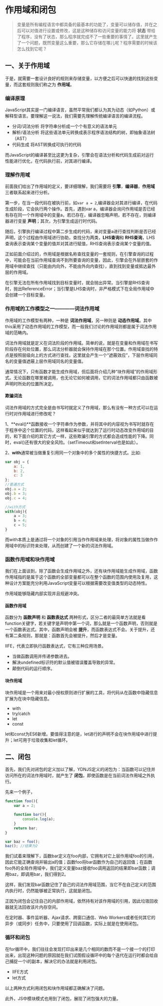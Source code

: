 # 作用域和闭包
> 变量是所有编程语言中都具备的最基本的功能了，变量可以储存值，并在之后可以对值进行设置或修改，这是这种储存和访问变量的能力将 **状态** 带给了程序，没有了状态，那么程序就完成不了一些重要的事情了。这里就产生了一个问题，既然变量这么重要，那么它存储在哪儿呢？程序需要的时候该怎么找到它呢？

## 一、关于作用域
于是，就需要一套设计良好的规则来存储变量，以方便之后可以快速的找到这些变量，而这套规则我们称之为 **作用域**。

### 编译原理
JavaScript其实是一门编译语言，虽然平常我们都认为其为动态（如Python）或解释型语言。要理解这一说法，我们需要先理解传统编译语言的编译流程。

* 分词/词法分析 将字符串分析成一个个有意义的语法单元
* 解析/语法分析 将这些语法单元转换成表示程序语法结构的树，即抽象语法树（AST）
* 代码生成 将AST转换成可执行的代码

而JavaScript的编译甚至比这更为复杂，引擎会在语法分析和代码生成前对运行性能进行优化，在代码执行前，对其进行编译。

### 理解作用域
前面我们给出了作用域的定义，要详细理解，我们需要将 **引擎**，**编译器**，**作用域**三者联系起来进行分析。

第一步，在当一段代码在被执行前，如`var a = 2`,编译器会对其进行编译，在代码生成阶段，它会执行两个操作。首先，遇到var a，编译器会询问作用域是否已经有存在同一个作用域中的变量a，若已存在，编译器忽略声明，若不存在，则编译器进行变量 **声明**；其次，为引擎生成运行时代码。

随后，引擎执行编译过程中第二步生成的代码，来对变量a进行查找判断是否已经声明，这个过程由作用域进行协助，查找分为两类，**LHS查询**和 **RHS查询**，LHS查询表示查询某个变量的值并对其进行赋值，RHS查询表示查询某个变量的值。

正如前面介绍过的，作用域是根据名称查找变量的一套规则，在引擎查询的过程中，可能会在当前作用域查询不到所要查询的变量，因此，引擎会在外层嵌套的作用域中继续查找（只能由内向外，不能由外向内查找），直到找到变量或抵达最外层的作用域。

在引擎无法在所有作用域找到目标变量时，就会抛出异常。当引擎是RHS查询时，抛出ReferenceError；当引擎是LHS查询时，非严格模式下在全局作用域中会创建一个目标变量。

### 作用域的工作模型之一————词法作用域
作用域的工作模型有两种，一种是 **词法作用域**，另一种则是 **动态作用域**。其中this采用了动态作用域的工作模型，而一般我们讨论的作用域则都是属于词法作用域的范畴内。

词法作用域就是定义在词法阶段的作用域。简单的说，就是在变量和作用域在书写阶段存在何处位置，那么词法分析器就会保持作用域在那个位置。作用域查找的特点是按照层级向上的方式进行查找，这里就会产生一个“遮蔽效应”，下层作用域同名的变量值遮蔽上层作用域同名的变量值。

通常情况下，只有函数才能生成作用域，但后面将介绍几种“块作用域”的作用域形式。无论函数在哪里被调用，也无论它如何被调用，它的词法作用域都只由函数被声明时所处的位置所决定。

#### 欺骗词法
词法作用域的方式完全是由书写时就定义了作用域，那么有没有一种方式可以在运行时对作用域进行修改呢？

1、**eval()**函数接收一个字符串作为参数，并将其中的内容视为书写时就存在于程序中这个位置的代码，这样看起来似乎就达到了运行时动态改变作用域的目的，和下面介绍的其它方式一样，这些欺骗引擎的方式都会造成性能的下降。同时，eval()还有很大的安全风险。（setTimeout和setInterval也是如此）。

2、**with**通常被当做重复引用同一个对象中的多个属性的快捷方式。比如:
```javascript
var obj = {
    a: 1,
    b: 2,
    c: 3
};
//普通方式
obj.a = 2;
obj.b = 3;
obj.c = 4;

//with方式
with(obj){
    a = 3;
    b = 4;
    c = 5;
}
```
而with本质上是通过将一个对象的引用当作作用域来处理，将对象的属性当做作作用域中的标识符来处理，从而创建了一个新的词法作用域。

### 函数作用域和块作用域
我们在上面谈到，除了函数会生成作用域之外，还有块作用域能生成作用域，函数作用域指的是属于这个函数的全部变量都可以在整个函数的范围内使用及复用，这种设计方案能充分利用JavaScript变量可以根据需要改变值类型的动态特性。

作用域能够隐藏内部实现并且规避冲突。

#### 函数作用域
函数分为 **函数声明** 和 **函数表达式** 两种形式，区分二者的最简单方法就是看function关键字，若关键字是声明中第一个词，那么就是一个函数声明，否则就是一个函数表达式。其中，函数声明会被 **提升**，而函数表达式不会。关于提升，还有第二条规则，那就是：函数首先会被提升，然后才是变量。

IIFE，代表立即执行函数表达式，它有三种应用场景。
* 当做函数调用并传递参数进去。
* 解决undefined标识符的默认值被错误覆盖导致的异常。
* 颠倒代码的运行顺序。

#### 块作用域
块作用域是一个用来对最小授权原则进行扩展的工具，将代码从在函数中隐藏信息扩展为在块中隐藏信息。

* with
* try/catch
* let
* const

let和const为ES6新增。要值得注意的是，let进行的声明不会在块作用域中进行提升；let可用于垃圾收集和let循环。

## 二、闭包
首先，我们先对闭包的定义加以了解，YDNJS定义的闭包为：当函数可以记住并访问所在的词法作用域时，就产生了 **闭包**，即使函数是在当前词法作用域之外执行。

先来一个例子，
```javascript
function foo(){
    var a = 2;

    function bar(){
        console.log(a);
    }
    return bar;
}

var baz = foo();
baz(); //结果为2
```

我们试着来理解下，函数bar定义在foo内部，它拥有对它上层作用域foo的引用，因此它能正确查询并输出a的值；函数foo将bar函数作为自己的返回值；在函数foo外的全局作用域中，我们定义变量baz接收foo调用返回的结果即bar函数；调用baz，即调用bar，我们得到2。

这样，我们发现bar函数记住了自己的词法作用域范围，当它不在自己定义的范围内执行时，仍然能够被正常执行，这就是闭包。

正因为闭包会记住自己的内部作用域，依然持有对该作用域的引用，因此垃圾回收器就无法回收该片内存空间。

在定时器、事件监听器、Ajax请求、跨窗口通信、Web Workers或者任何其它的异步（或同步）任务中，只要使用了回调函数，实际上就是在使用闭包。

### 循环和闭包
在for循环中，我们往往会发现打印出来是几个相同的数而不是一个接一个的打印出来，出现这种问题的原因就在我们试图假设循环中的每个迭代在运行时都会给自己捕捉一个i的副本，解决它的办法就是利用闭包。

* IIFE方式
* let方式

以上两种方式利用闭包和块作用域都正确解决了问题。

此外，JS中模块模式也用到了闭包，展现了闭包强大的力量。
